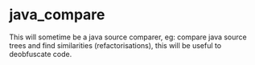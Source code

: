 # java_compare
This will sometime be a java source comparer, eg: compare java source trees and find similarities (refactorisations), this will be useful to deobfuscate code.
